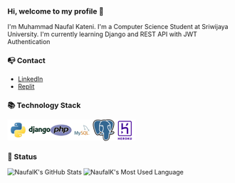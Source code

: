 ### Hi, welcome to my profile 👋

I'm Muhammad Naufal Kateni. I'm a Computer Science Student at Sriwijaya University. I'm currently learning
Django and REST API with JWT Authentication

### 📭 Contact
  - [LinkedIn](https://www.linkedin.com/in/muhammad-naufal-kateni-10065420a/)
  - [Replit](https://replit.com/@NaufalK25/)

### 📚 Technology Stack

<a href="https://github.com/topics/python">
  <img align="left" alt="Python" width="48px" height="48px" src="https://raw.githubusercontent.com/github/explore/80688e429a7d4ef2fca1e82350fe8e3517d3494d/topics/python/python.png" />

<a href="https://github.com/topics/django">
  <img align="left" alt="Django" width="48px" height="48px" src="https://raw.githubusercontent.com/github/explore/80688e429a7d4ef2fca1e82350fe8e3517d3494d/topics/django/django.png" />
</a>

<a href="https://github.com/topics/php">
  <img align="left" alt="PHP" width="48px" height="48px" src="https://raw.githubusercontent.com/github/explore/ccc16358ac4530c6a69b1b80c7223cd2744dea83/topics/php/php.png" />
</a>

<a href="https://github.com/topics/mysql">
  <img align="left" alt="MySQL" width="48px" height="48px" src="https://raw.githubusercontent.com/github/explore/80688e429a7d4ef2fca1e82350fe8e3517d3494d/topics/mysql/mysql.png" />
</a>

<a href="https://github.com/topics/postgresql">
  <img align="left" alt="PostgreSQL" width="48px" height="48px" src="https://raw.githubusercontent.com/github/explore/80688e429a7d4ef2fca1e82350fe8e3517d3494d/topics/postgresql/postgresql.png" />
</a>

<a href="https://github.com/topics/heroku">
  <img align="left" alt="Heroku" width="48px" height="48px" src="https://raw.githubusercontent.com/github/explore/cb661bc288627f05a5ac4187b00495fd8048c9fa/topics/heroku/heroku.png" />
</a>

<br>
<br>
<br>

### 📃 Status
![NaufalK's GitHub Stats](https://github-readme-stats.vercel.app/api?username=NaufalK25&show_icons=true&hide_border=true&include_all_commits=true&theme=blue-green)
![NaufalK's Most Used Language](https://github-readme-stats.vercel.app/api/top-langs/?username=NaufalK25&theme=blue-green&show_icons=true&layout=compact&hide_border=true)
